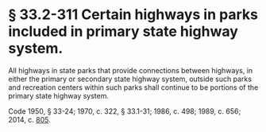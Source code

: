# § 33.2-311 Certain highways in parks included in primary state highway system.

<p>All highways in state parks that provide connections between highways, in either the primary or secondary state highway system, outside such parks and recreation centers within such parks shall continue to be portions of the primary state highway system.</p><p>Code 1950, § 33-24; 1970, c. 322, § 33.1-31; 1986, c. 498; 1989, c. 656; 2014, c. <a href='http://lis.virginia.gov/cgi-bin/legp604.exe?141+ful+CHAP0805'>805</a>.</p>